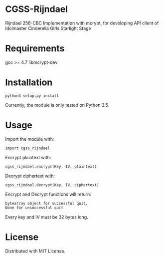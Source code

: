 # CGSS-Rijndael

Rijndael 256-CBC Implementation with mcrypt, for developing API client of Idolmaster Cinderella Girls Starlight Stage 

# Requirements

gcc >= 4.7
libmcrypt-dev

# Installation
<pre><code>python3 setup.py install</code></pre>
Currently, the module is only tested on Python 3.5.

# Usage
Import the module with:
<pre><code>import cgss_rijndael</code></pre>

Encrypt plaintext with:
<pre><code>cgss_rijndael.encrypt(Key, IV, plaintext)</code></pre>

Decrypt ciphertext with:
<pre><code>cgss_rijndael.decrypt(Key, IV, ciphertext)</code></pre>

Encrypt and Decrypt functions will return:
<pre><code>bytearray object for successful quit,
None for unsuccessful quit</code></pre>
Every key and IV must be 32 bytes long.

# License
Distributed with MIT License.
